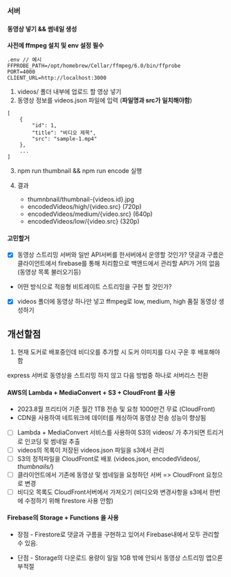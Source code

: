 ### 서버

#### 동영상 넣기 && 썸네일 생성

**사전에 ffmpeg 설치 및 env 설정 필수**

```
.env // 예시
FFPROBE_PATH=/opt/homebrew/Cellar/ffmpeg/6.0/bin/ffprobe
PORT=4000
CLIENT_URL=http://localhost:3000
```

1. videos/ 폴더 내부에 업로드 할 영상 넣기
2. 동영상 정보를 videos.json 파일에 입력 (**파일명과 src가 일치해야함**)

```
[
    {
        "id": 1,
        "title": "비디오 제목",
        "src": "sample-1.mp4"
    },
    ...
]
```

3. npm run thumbnail && npm run encode 실행

4. 결과
   - thumnbnail/thumbnail-{videos.id}.jpg
   - encodedVideos/high/{video.src} (720p)
   - encodedVideos/medium/{video.src} (640p)
   - encodedVideos/low/{video.src} (320p)

#### 고민할거

- [x] 동영상 스트리밍 서버와 일반 API서버를 한서버에서 운영할 것인가?
      댓글과 구름은 클라이언트에서 firebase를 통해 처리함으로 백앤드에서 관리할 API가 거의 없음(동영상 목록 불러오기등)
- 어떤 방식으로 적응형 비트레이트 스트리밍을 구현 할 것인가?

- [x] videos 폴더에 동영상 하나만 넣고 ffmpeg로 low, medium, high 품질 동영상 생성하기

## 개선할점

1. 현재 도커로 배포중인데 비디오를 추가할 시 도커 이미지를 다시 구운 후 배포해야함

express 서버로 동영상을 스트리밍 하지 않고 다음 방법중 하나로 서버리스 전환

#### AWS의 Lambda + MediaConvert + S3 + CloudFront 를 사용

- 2023.8월 프리티어 기준 월간 1TB 전송 및 요청 1000만건 무료 (CloudFront)
- CDN을 사용하여 네트워크에 데이터를 캐싱하여 동영상 전송 성능이 향상됨

- [ ] Lambda + MediaConvert 서비스를 사용하여 S3의 videos/ 가 추가되면 트리거로 인코딩 및 썸네일 추출
- [ ] videos의 목록이 저장된 videos.json 파일을 s3에서 관리
- [ ] S3의 정적파일을 CloudFront로 배포 (videos.json, encodedVideos/_, thumbnails/_)
- [ ] 클라이언트에서 기존에 동영상 및 썸네일을 요청하던 서버 => CloudFront 요청으로 변경
- [ ] 비디오 목록도 CloudFront서버에서 가져오기 (비디오와 변경사항을 s3에서 한번에 수정하기 위해 firestore 사용 안함)

#### Firebase의 Storage + Functions 을 사용

- 장점 - Firestore로 댓글과 구름을 구현하고 있어서 Firebase내에서 모두 관리할 수 있음.

- 단점 - Storage의 다운로드 용량이 일일 1GB 밖에 안되서 동영상 스트리밍 앱으론 부적절
